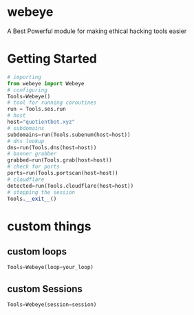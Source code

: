 # webeye
A Best Powerful module for making ethical hacking tools easier<br />
# Getting Started
```py
# importing
from webeye import Webeye
# configuring
Tools=Webeye()
# tool for running coroutines
run = Tools.ses.run
# host 
host="quotientbot.xyz"
# subdomains
subdomains=run(Tools.subenum(host=host))
# dns lookup
dns=run(Tools.dns(host=host))
# banner grabber
grabbed=run(Tools.grab(host=host))
# check for ports
ports=run(Tools.portscan(host=host))
# cloudflare
detected=run(Tools.cloudflare(host=host))
# stopping the session
Tools.__exit__()
```
# custom things

## custom loops
```py
Tools=Webeye(loop=your_loop)
```
## custom Sessions
```py
Tools=Webeye(session=session)
```
